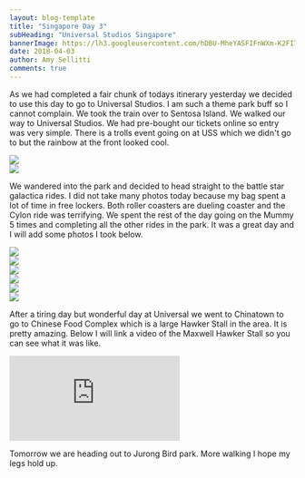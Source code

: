 ```yaml
---
layout: blog-template
title: "Singapore Day 3"
subHeading: "Universal Studios Singapore"
bannerImage: https://lh3.googleusercontent.com/hDBU-MheYASFIFnWXm-K2FI7wy0ua_4rw60hEf7cWiUxh9lw0phWGSuOXXf76bbM2QH63ir7bDUgNvYP9F54NHIwSNJ8x0GRj9ki1LQ3o4xOiBi6Xlz0N8QBe6f_SltxbaBo8l8zpA=w2400
date: 2018-04-03
author: Amy Sellitti
comments: true
---
```


As we had completed a fair chunk of todays itinerary yesterday we decided to use this day to go to Universal Studios. I am such a theme park buff so I cannot complain.  We took the train over to Sentosa Island. We walked our way to Universal Studios. We had pre-bought our tickets online so entry was very simple. There is a trolls event going on at USS which we didn't go to but the rainbow at the front looked cool.

<div class="center-image"><img src="https://lh3.googleusercontent.com/hDBU-MheYASFIFnWXm-K2FI7wy0ua_4rw60hEf7cWiUxh9lw0phWGSuOXXf76bbM2QH63ir7bDUgNvYP9F54NHIwSNJ8x0GRj9ki1LQ3o4xOiBi6Xlz0N8QBe6f_SltxbaBo8l8zpA=w2400" /></div>
<div class="center-image"><img src="https://lh3.googleusercontent.com/BTPq6O061qcw7yn5PeosEn_rmEuQXqLX3WsLOasRITMTFXQmSXHHlSJBvn9V4Pa3Dux5Cyl4touza9lQ3kT6K8F7vs15M5IMyEW7NXc1_OKGL5j9PiGGmjXjkcP8abwsYAEGK8d4ow=w2400" /></div>

We wandered into the park and decided to head straight to the battle star galactica rides. I did not take many photos today because my bag spent a lot of time in free lockers. Both roller coasters are dueling coaster and the Cylon ride was terrifying. We spent the rest of the day going on the Mummy 5 times and completing all the other rides in the park. It was a great day and I will add some photos I took below.

<div class="center-image"><img src="https://lh3.googleusercontent.com/IsT4Lq_xqUDeUtqKSTHUcHgpkvCVEn5xwt-uVYgbvA0XUXrkzbYVsdGmuHpMtPS6p1O4enj2vkH3IjmmIfQCQdKqf8QpCNgIi1Nd7kk823JjcLXSxgOwmGn8gIEMcLYLNQn85DSr0g=w2400" /></div>
<div class="center-image"><img src="https://lh3.googleusercontent.com/E1XMzX5CKc_OsuBRhISfKyw4cP1P9fhRgJuYqj89bBrYLIjcMBuRPuy92URY4XI4x3Y3N3VBAEB7XZTxz1sljo-xGapvwPFuzE1IGSIx4fiti9WMdhjUrwHo-nauPWtuvb7rSR6utQ=w2400" /></div>
<div class="center-image"><img src="https://lh3.googleusercontent.com/IabjerButfgEuuonPIB9SuLvZRKjy2ov9R5R-xPzNzHpPAmrOhwTHpCuTBCn3UN4PPbbMHesWCMOhWkxnbTHYUtZ747le6QTd8BXUyL7n7eCz-MUBiQ6dzaNlu56epmhg44M_6EuoQ=w2400" /></div>
<div class="center-image"><img src="https://lh3.googleusercontent.com/vw0LyIdiQJamDxwcpv3k8UrxeMOX6Em-Ft6VE2y9xwkp9WGrRd3Ytw_wvvQTcSbJidpfSKujtRNuSr09-3QrX23M3SnTOcNdgLmNSWpcz_7Y5SDycssI3V1VFr8QdDEP4OvQ6CIRVA=w2400" /></div>
<div class="center-image"><img src="https://lh3.googleusercontent.com/u8yqeuxrN77MLKd-yDBEQOVSz9UaaMiroh02sUFZnTsFVPdBLjR04x1bdpalDOTzMzM4aJWDyairpj_V0xfDc3PIvkp7-_9EMoPzN_ouAo8bJlyPZGnX_TyY5eL6TbK3RyqyHGuzIQ=w2400" /></div>
<div class="center-image"><img src="https://lh3.googleusercontent.com/LwJ_kYDRKNK1rJm1tzhS9WKyF_b30Qzihgl17OsjrWSMkwfF4dhgTCvejJiKN7Z9LE5jrd2abomGvdRWbca_8jhF_hGQWTqr-n-rIEr5pPkxkQKtIKEBOeZhvcyy9GdEyIE7mCASPA=w2400" /></div>

After a tiring day but wonderful day at Universal we went to Chinatown to go to Chinese Food Complex which is a large Hawker Stall in the area. It is pretty amazing. Below I will link a video of the Maxwell Hawker Stall so you can see what it was like.

<div class="center-video"><iframe src="https://www.youtube.com/embed/hup39FkjjO4" frameborder="0" allow="autoplay; encrypted-media" allowfullscreen></iframe></div>

Tomorrow we are heading out to Jurong Bird park. More walking I hope my legs hold up. 

